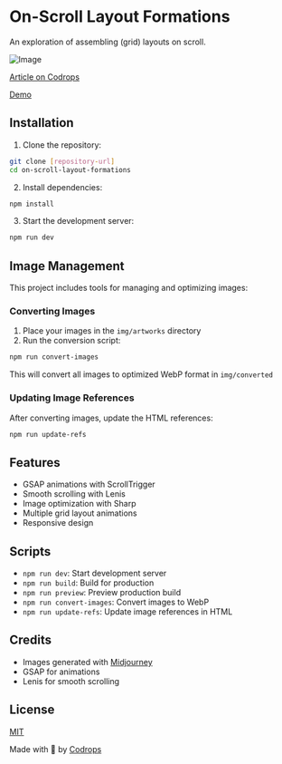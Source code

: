 # On-Scroll Layout Formations

An exploration of assembling (grid) layouts on scroll.

![Image](https://tympanus.net/codrops/wp-content/uploads/2024/09/onscrolllayoutformationfeat.jpg)

[Article on Codrops](https://tympanus.net/codrops/?p=80656)

[Demo](https://tympanus.net/Development/OnScrollLayoutFormations/)

## Installation

1. Clone the repository:
```bash
git clone [repository-url]
cd on-scroll-layout-formations
```

2. Install dependencies:
```bash
npm install
```

3. Start the development server:
```bash
npm run dev
```

## Image Management

This project includes tools for managing and optimizing images:

### Converting Images
1. Place your images in the `img/artworks` directory
2. Run the conversion script:
```bash
npm run convert-images
```
This will convert all images to optimized WebP format in `img/converted`

### Updating Image References
After converting images, update the HTML references:
```bash
npm run update-refs
```

## Features
- GSAP animations with ScrollTrigger
- Smooth scrolling with Lenis
- Image optimization with Sharp
- Multiple grid layout animations
- Responsive design

## Scripts
- `npm run dev`: Start development server
- `npm run build`: Build for production
- `npm run preview`: Preview production build
- `npm run convert-images`: Convert images to WebP
- `npm run update-refs`: Update image references in HTML

## Credits

- Images generated with [Midjourney](https://midjourney.com)
- GSAP for animations
- Lenis for smooth scrolling

## License
[MIT](LICENSE)

Made with :blue_heart: by [Codrops](http://www.codrops.com)





